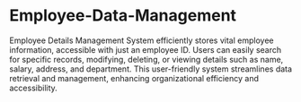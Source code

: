 # Employee-Data-Management

Employee Details Management System efficiently stores vital employee information, accessible with just an employee ID. Users can easily search for specific records, modifying, deleting, or viewing details such as name, salary, address, and department. This user-friendly system streamlines data retrieval and management, enhancing organizational efficiency and accessibility.
